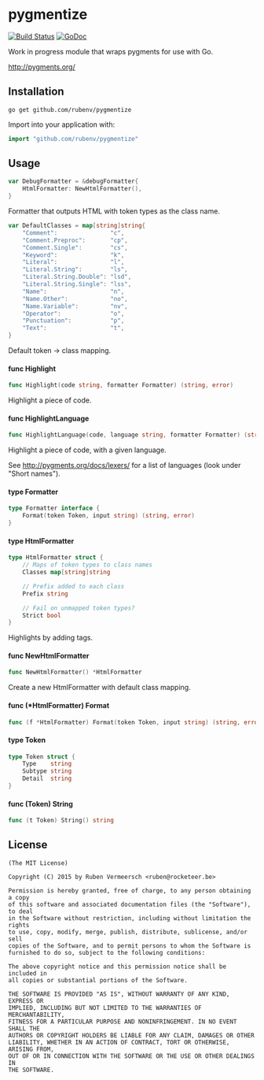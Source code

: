 # pygmentize

[![Build Status](https://travis-ci.org/rubenv/pygmentize.svg?branch=master)](https://travis-ci.org/rubenv/pygmentize) [![GoDoc](https://godoc.org/github.com/rubenv/pygmentize?status.png)](https://godoc.org/github.com/rubenv/pygmentize)

Work in progress module that wraps pygments for use with Go.

http://pygments.org/

## Installation
```
go get github.com/rubenv/pygmentize
```

Import into your application with:

```go
import "github.com/rubenv/pygmentize"
```

## Usage

```go
var DebugFormatter = &debugFormatter{
	HtmlFormatter: NewHtmlFormatter(),
}
```
Formatter that outputs HTML with token types as the class name.

```go
var DefaultClasses = map[string]string{
	"Comment":               "c",
	"Comment.Preproc":       "cp",
	"Comment.Single":        "cs",
	"Keyword":               "k",
	"Literal":               "l",
	"Literal.String":        "ls",
	"Literal.String.Double": "lsd",
	"Literal.String.Single": "lss",
	"Name":                  "n",
	"Name.Other":            "no",
	"Name.Variable":         "nv",
	"Operator":              "o",
	"Punctuation":           "p",
	"Text":                  "t",
}
```
Default token -> class mapping.

#### func  Highlight

```go
func Highlight(code string, formatter Formatter) (string, error)
```
Highlight a piece of code.

#### func  HighlightLanguage

```go
func HighlightLanguage(code, language string, formatter Formatter) (string, error)
```
Highlight a piece of code, with a given language.

See http://pygments.org/docs/lexers/ for a list of languages (look under "Short
names").

#### type Formatter

```go
type Formatter interface {
	Format(token Token, input string) (string, error)
}
```


#### type HtmlFormatter

```go
type HtmlFormatter struct {
	// Maps of token types to class names
	Classes map[string]string

	// Prefix added to each class
	Prefix string

	// Fail on unmapped token types?
	Strict bool
}
```

Highlights by adding <span> tags.

#### func  NewHtmlFormatter

```go
func NewHtmlFormatter() *HtmlFormatter
```
Create a new HtmlFormatter with default class mapping.

#### func (*HtmlFormatter) Format

```go
func (f *HtmlFormatter) Format(token Token, input string) (string, error)
```

#### type Token

```go
type Token struct {
	Type    string
	Subtype string
	Detail  string
}
```


#### func (Token) String

```go
func (t Token) String() string
```

## License

    (The MIT License)

    Copyright (C) 2015 by Ruben Vermeersch <ruben@rocketeer.be>

    Permission is hereby granted, free of charge, to any person obtaining a copy
    of this software and associated documentation files (the "Software"), to deal
    in the Software without restriction, including without limitation the rights
    to use, copy, modify, merge, publish, distribute, sublicense, and/or sell
    copies of the Software, and to permit persons to whom the Software is
    furnished to do so, subject to the following conditions:

    The above copyright notice and this permission notice shall be included in
    all copies or substantial portions of the Software.

    THE SOFTWARE IS PROVIDED "AS IS", WITHOUT WARRANTY OF ANY KIND, EXPRESS OR
    IMPLIED, INCLUDING BUT NOT LIMITED TO THE WARRANTIES OF MERCHANTABILITY,
    FITNESS FOR A PARTICULAR PURPOSE AND NONINFRINGEMENT. IN NO EVENT SHALL THE
    AUTHORS OR COPYRIGHT HOLDERS BE LIABLE FOR ANY CLAIM, DAMAGES OR OTHER
    LIABILITY, WHETHER IN AN ACTION OF CONTRACT, TORT OR OTHERWISE, ARISING FROM,
    OUT OF OR IN CONNECTION WITH THE SOFTWARE OR THE USE OR OTHER DEALINGS IN
    THE SOFTWARE.
